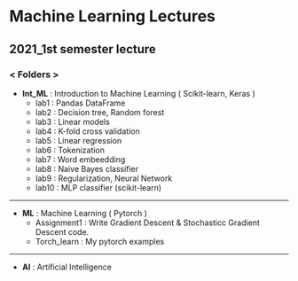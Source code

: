 # Machine Learning Lectures

## 2021_1st semester lecture

### < Folders >

+ __Int_ML__ : Introduction to Machine Learning ( Scikit-learn, Keras )
  - lab1 : Pandas DataFrame
  - lab2 : Decision tree, Random forest
  - lab3 : Linear models 
  - lab4 : K-fold cross validation
  - lab5 : Linear regression
  - lab6 : Tokenization
  - lab7 : Word embeedding
  - lab8 : Naive Bayes classifier
  - lab9 : Regularization, Neural Network
  - lab10 : MLP classifier (scikit-learn)

<hr/>

+ __ML__ : Machine Learning ( Pytorch )
  - Assignment1 : Write Gradient Descent & Stochasticc Gradient Descent code.
  - Torch_learn : My pytorch examples

<hr/>

+ __AI__ : Artificial Intelligence
